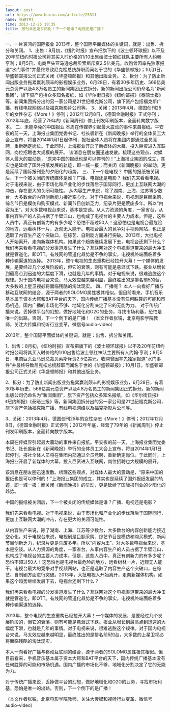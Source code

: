 ```yaml
---
layout: post
url: https://www.huxiu.com/article/25311
name: 张锐TMT
time: 2013-12-25 19:35
title: 报刊业迅速夕阳化！下一个是谁？电视还是广播？
---
```

一、一片哀鸿的国际报业 2013年，整个国际平面媒体的关键词，就是：出售、拆分和关闭。 1、出售：8月初，《纽约时报》宣布把旗下的《波士顿环球报》以不及20年前纽约时报公司将其买入时价格的1/10出售给波士顿红袜队主要所有人约翰·亨利；8月5日，电商巨头亚马逊总裁贝索斯斥资2.5亿美元，收购曾因率先独家报道"水门事件"并最终导致尼克松总统辞职而闻名于世的《华盛顿邮报》；10月1日，华盛顿邮报公司正式关闭《华盛顿邮报》和其他出版业务。 2、拆分：为了防止新闻出版业务拖累赢利颇丰的影视娱乐业务，6月28日，有着30多年历史、566亿美元总资产以及4.8万名员工的新闻集团正式拆分。新的新闻出版公司仍命名为"新闻集团"，旗下资产包括众多知名报纸，如《华尔街日报》《纽约邮报》《泰晤士报》等。新闻集团拆分出的另一家公司是21世纪福克斯公司，旗下资产包括福克斯广播、有线电视网络以及福克斯影片公司等。 3、关闭：2013年4月，德国创刊25年的女性杂志《More！》停刊；2012年12月8日，《德国金融时报》正式停刊；2012年年底，经营了79年的《新闻周刊》停止刊发印刷版本，全面转向数字版本。 二、未能幸免的中国报业 本周在传媒界引起最大震动的事件来自报纸。平安夜的前一天，上海报业集团党委书记、社长裘新在《新闻晚报》举行的全体员工大会上宣布，将自2014年1月1日起停刊，报社全体人员将在集团内部通过全员竞聘，重新确定岗位。于此同时，上海报业开启了新媒体的大幕，投入巨资进入互联网，岗位招聘也大规模的展开。 该消息在朋友圈迅速发散。梳理这些观点，对媒体人最大的震动是，“原来中国的报纸也是可以停刊的！”上海报业集团的成立，其实也是延续了国外报纸发展的轨迹，即一城一报；而关闭《新闻晚报》的举动，更是延续了国际报刊业的夕阳化的趋势。 三、下一个是电视？ 中国的报纸被关闭后，下一个被关闭的传统媒体是谁？广播、电视还是电影？ 我们先来看看电视。对于电视来说，由于市场化和产业化的步伐落后于国际同行，更加上互联网大潮的冲击，存在更大的关闭可能性。 从内容生产来说，除了湖南、上海、江苏等少数台，大多数台的内容创新能力接近空心化。对于电视台来说，电视剧是巨额采购、综艺节目是模仿和购买模式、新闻节目创新乏力，纪录片更是荒废多年。所以“内容为王”，对大多数电视台来说，基本是空谈。从人力资源的角度，一家省台，从事内容生产的人员占据了半壁江山，也构成了电视台的主要人力成本。但是，这些人员中，真正有创新力的有多少呢？恐怕不超过50人！这恐怕也是电视台最危险的地方，远看树林一片，近观无人能干。电视台最大的竞争对手视频网站，也正是选取了内容生产这个突破口，在综艺、自制剧方面进行突破。2013年，大批电视人开始离开，走向新媒体机构。如果这个趋势继续发展下去，电视台还剩下什么？ 我们再来看看电视的分发渠道发生了什么？互联网对这个电视渠道带来的最大冲击就是管道化，即OTT。有线网的管道化趋势是不争的事实，电视机终端面临着多种传输渠道的选择。 2013年，整个电视的生态重构已经拉开大幕！一个媒体的发展，是要经过几个发展阶段的，但它的衰落，则有可能是悬涯式下跌。报业从增长到最高点到迅速的大幅度下滑，也就是几年的事情。对于电视来说，很难逃脱这个规律。对于国内电视台来说，马太效应越来越明显，最终胜出的是排名前5的台，大多数的上星卫视必将面临残酷的淘汰现实。 四、广播呢？ 本人一向看好广播与移动互联网的结合，源于两者的SOLOMO属性极其相似。但目前看来，手机音乐基本属于资本大鳄和BAT平台的天下，国内传统广播基本没有任何胜算的可能和市场机遇。国内广播的市场化不够、地域化分割决定了它的无能为力。 对于传统广播来说，丢掉做平台的幻想，做好地域化和O2O的业务，寻找市场利基，恐怕是唯一的出路。否则，下一个倒下的是广播！ （本文作者张锐，北京电影学院教师，关注大传媒和视听行业变革，微信号audio-video）

2013年，整个国际平面媒体的关键词，就是：出售、拆分和关闭。

1、出售：8月初，《纽约时报》宣布把旗下的《波士顿环球报》以不及20年前纽约时报公司将其买入时价格的1/10出售给波士顿红袜队主要所有人约翰·亨利；8月5日，电商巨头亚马逊总裁贝索斯斥资2.5亿美元，收购曾因率先独家报道"水门事件"并最终导致尼克松总统辞职而闻名于世的《华盛顿邮报》；10月1日，华盛顿邮报公司正式关闭《华盛顿邮报》和其他出版业务。

2、拆分：为了防止新闻出版业务拖累赢利颇丰的影视娱乐业务，6月28日，有着30多年历史、566亿美元总资产以及4.8万名员工的新闻集团正式拆分。新的新闻出版公司仍命名为"新闻集团"，旗下资产包括众多知名报纸，如《华尔街日报》《纽约邮报》《泰晤士报》等。新闻集团拆分出的另一家公司是21世纪福克斯公司，旗下资产包括福克斯广播、有线电视网络以及福克斯影片公司等。

3、关闭：2013年4月，德国创刊25年的女性杂志《More！》停刊；2012年12月8日，《德国金融时报》正式停刊；2012年年底，经营了79年的《新闻周刊》停止刊发印刷版本，全面转向数字版本。

本周在传媒界引起最大震动的事件来自报纸。平安夜的前一天，上海报业集团党委书记、社长裘新在《新闻晚报》举行的全体员工大会上宣布，将自2014年1月1日起停刊，报社全体人员将在集团内部通过全员竞聘，重新确定岗位。于此同时，上海报业开启了新媒体的大幕，投入巨资进入互联网，岗位招聘也大规模的展开。

该消息在朋友圈迅速发散。梳理这些观点，对媒体人最大的震动是，“原来中国的报纸也是可以停刊的！”上海报业集团的成立，其实也是延续了国外报纸发展的轨迹，即一城一报；而关闭《新闻晚报》的举动，更是延续了国际报刊业的夕阳化的趋势。

中国的报纸被关闭后，下一个被关闭的传统媒体是谁？广播、电视还是电影？

我们先来看看电视。对于电视来说，由于市场化和产业化的步伐落后于国际同行，更加上互联网大潮的冲击，存在更大的关闭可能性。

从内容生产来说，除了湖南、上海、江苏等少数台，大多数台的内容创新能力接近空心化。对于电视台来说，电视剧是巨额采购、综艺节目是模仿和购买模式、新闻节目创新乏力，纪录片更是荒废多年。所以“内容为王”，对大多数电视台来说，基本是空谈。从人力资源的角度，一家省台，从事内容生产的人员占据了半壁江山，也构成了电视台的主要人力成本。但是，这些人员中，真正有创新力的有多少呢？恐怕不超过50人！这恐怕也是电视台最危险的地方，远看树林一片，近观无人能干。电视台最大的竞争对手视频网站，也正是选取了内容生产这个突破口，在综艺、自制剧方面进行突破。2013年，大批电视人开始离开，走向新媒体机构。如果这个趋势继续发展下去，电视台还剩下什么？

我们再来看看电视的分发渠道发生了什么？互联网对这个电视渠道带来的最大冲击就是管道化，即OTT。有线网的管道化趋势是不争的事实，电视机终端面临着多种传输渠道的选择。

2013年，整个电视的生态重构已经拉开大幕！一个媒体的发展，是要经过几个发展阶段的，但它的衰落，则有可能是悬涯式下跌。报业从增长到最高点到迅速的大幅度下滑，也就是几年的事情。对于电视来说，很难逃脱这个规律。对于国内电视台来说，马太效应越来越明显，最终胜出的是排名前5的台，大多数的上星卫视必将面临残酷的淘汰现实。

本人一向看好广播与移动互联网的结合，源于两者的SOLOMO属性极其相似。但目前看来，手机音乐基本属于资本大鳄和BAT平台的天下，国内传统广播基本没有任何胜算的可能和市场机遇。国内广播的市场化不够、地域化分割决定了它的无能为力。

对于传统广播来说，丢掉做平台的幻想，做好地域化和O2O的业务，寻找市场利基，恐怕是唯一的出路。否则，下一个倒下的是广播！

（本文作者张锐，北京电影学院教师，关注大传媒和视听行业变革，微信号audio-video）

